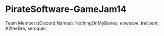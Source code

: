 # PirateSoftware-GameJam14

Team Members(Discord Names): 
NothingOnMyBones,
enweave,
Irelivent,
A2theDre,
seroquel,
